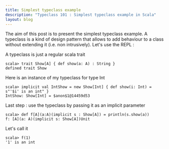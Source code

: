```yaml
---
title: Simplest typeclass example
description: "Typeclass 101 : Simplest typeclass example in Scala"
layout: blog
---
```

The aim of this post is to present the simplest typeclass example. A typeclass is a kind of design
pattern that allows to add behaviour to a class without extending it (i.e. non intrusively). Let's
use the REPL :

A typeclass is just a regular scala trait

```
scala> trait Show[A] { def show(a: A) : String }
defined trait Show
```

Here is an instance of my typeclass for type Int

```
scala> implicit val IntShow = new Show[Int] { def show(i: Int) = s"'$i' is an int" }
IntShow: Show[Int] = $anon$1@14459d53
```

Last step : use the typeclass by passing it as an implicit parameter

```
scala> def f[A](a:A)(implicit s : Show[A]) = println(s.show(a))
f: [A](a: A)(implicit s: Show[A])Unit
```

Let's call it

```
scala> f(1)
'1' is an int
```
